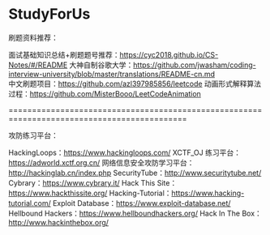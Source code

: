 # StudyForUs



刷题资料推荐：

面试基础知识总结+刷题题号推荐：https://cyc2018.github.io/CS-Notes/#/README
大神自制谷歌大学：https://github.com/jwasham/coding-interview-university/blob/master/translations/README-cn.md  
中文刷题项目：https://github.com/azl397985856/leetcode 
 动画形式解释算法过程：https://github.com/MisterBooo/LeetCodeAnimation


============================================================================================

攻防练习平台：

HackingLoops：https://www.hackingloops.com/
XCTF_OJ 练习平台：https://adworld.xctf.org.cn/
网络信息安全攻防学习平台：http://hackinglab.cn/index.php
SecurityTube：http://www.securitytube.net/
Cybrary：https://www.cybrary.it/
Hack This Site：https://www.hackthissite.org/
Hacking-Tutorial：https://www.hacking-tutorial.com/
Exploit Database：https://www.exploit-database.net/
Hellbound Hackers：https://www.hellboundhackers.org/
Hack In The Box：http://www.hackinthebox.org/​
